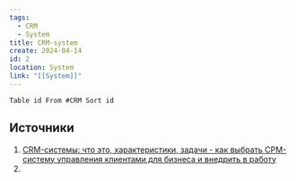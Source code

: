 ```yaml
---
tags:
  - CRM
  - System
title: CRM-system
create: 2024-04-14
id: 2
location: System
link: "[[System]]"
---
```


```dataview
Table id From #CRM Sort id
```


## Источники

1. [CRM-системы: что это, характеристики, задачи - как выбрать СРМ-систему управления клиентами для бизнеса и внедрить в работу](https://practicum.yandex.ru/blog/chto-takoe-crm-sistema-i-kak-ih-vybirat/)
2. 